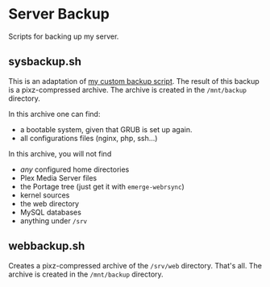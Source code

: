 Server Backup
=============

Scripts for backing up my server.

sysbackup.sh
------------
This is an adaptation of [my custom backup script](https://github.com/mdclyburn/backup-shell).
The result of this backup is a pixz-compressed archive.
The archive is created in the `/mnt/backup` directory.

In this archive one can find:
* a bootable system, given that GRUB is set up again.
* all configurations files (nginx, php, ssh...)

In this archive, you will not find
* _any_ configured home directories
* Plex Media Server files
* the Portage tree (just get it with `emerge-webrsync`)
* kernel sources
* the web directory
* MySQL databases
* anything under `/srv`

webbackup.sh
------------
Creates a pixz-compressed archive of the `/srv/web` directory.
That's all.
The archive is created in the `/mnt/backup` directory.
